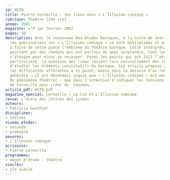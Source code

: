 ```yaml
---
id: 4578
title: Pierre Corneille : les lieux dans « L’Illusion comique »
rubrique: Théâtre [2de-1re]
annee: 2001
magazine: n°9 1er février 2002
pages: 10
description: Avec le renouveau des études baroques, à la suite de Jean Rousset notamment,
  les publications sur « L’Illusion comique » se sont multipliées et ont concouru
  à faire de cette pièce l’emblème du théâtre baroque. Cette interprétation passe
  pourtant par des chemins qui ont parfois de quoi surprendre, tant leur direction
  s’éloigne pour mieux se recouper. Parmi les points qui ont fait l’objet d’une attention
  particulière, la question des lieux revient tout naturellement dès lors qu’il s’agit
  d’étudier les éléments constitutifs du baroque. Cet article propose donc de souligner
  les difficultés afférentes à ce point, moins dans le dessein d’en renouveler l’interprétation
  générale – il est désormais acquis que « L’Illusion comique » est une métaphore
  du phénomène théâtral – que dans l’intention d’indiquer les tensions marquant l’effort
  de Corneille pour créer du  nouveau. 
article_pdf: 4578.pdf
magazine_special: Corneille : Le Cid et L’Illusion comique
revue: L’école des lettres des lycées
auteurs:
- Patricia Gauthier
disciplines:
- lettres
niveau_etudes:
- seconde
- première
oeuvres:
- L’Illusion comique
ecrivains:
- Pierre Corneille
programmes:
- objet d’étude - théâtre
siecles:
- 17e siècle
---
```

